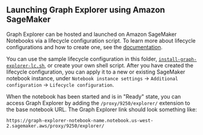 ## Launching Graph Explorer using Amazon SageMaker

Graph Explorer can be hosted and launched on Amazon SageMaker Notebooks via a lifecycle configuration script. To learn more about lifecycle configurations and how to create one, see the [documentation](https://docs.aws.amazon.com/sagemaker/latest/dg/notebook-lifecycle-config.html).

You can use the sample lifecycle configuration in this folder, [`install-graph-explorer-lc.sh`](install-graph-explorer-lc.sh), or create your own shell script. After you have created the lifecycle configuration, you can apply it to a new or existing SageMaker notebook instance, under `Notebook instance settings` -> `Additional configuration` -> `Lifecycle configuration`.

When the notebook has been started and is in "Ready" state, you can access Graph Explorer by adding the `/proxy/9250/explorer/` extension to the base notebook URL. The Graph Explorer link should look something like:

```
https://graph-explorer-notebook-name.notebook.us-west-2.sagemaker.aws/proxy/9250/explorer/
```
